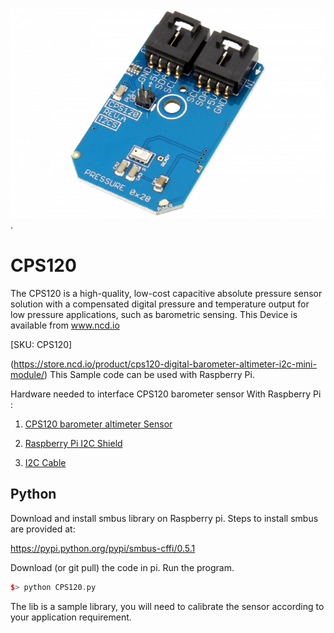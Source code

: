 [![CPS120](CPS120_I2C.png)](https://store.ncd.io/product/cps120-digital-barometer-altimeter-i2c-mini-module/).

# CPS120

The CPS120 is a high-quality, low-cost capacitive absolute pressure sensor solution with a compensated digital pressure and temperature output for low pressure applications, such as barometric sensing.
This Device is available from www.ncd.io

[SKU: CPS120]

(https://store.ncd.io/product/cps120-digital-barometer-altimeter-i2c-mini-module/)
This Sample code can be used with Raspberry Pi.

Hardware needed to interface CPS120 barometer sensor With Raspberry Pi :

1. <a href="https://store.ncd.io/product/cps120-digital-barometer-altimeter-i2c-mini-module/">CPS120 barometer altimeter Sensor</a>

2. <a href="https://store.ncd.io/product/i2c-shield-for-raspberry-pi-3-pi2-with-outward-facing-i2c-port-terminates-over-hdmi-port/">Raspberry Pi I2C Shield</a>

3. <a href="https://store.ncd.io/product/i%C2%B2c-cable/">I2C Cable</a>

## Python

Download and install smbus library on Raspberry pi. Steps to install smbus are provided at:

https://pypi.python.org/pypi/smbus-cffi/0.5.1

Download (or git pull) the code in pi. Run the program.

```cpp
$> python CPS120.py
```
The lib is a sample library, you will need to calibrate the sensor according to your application requirement.
